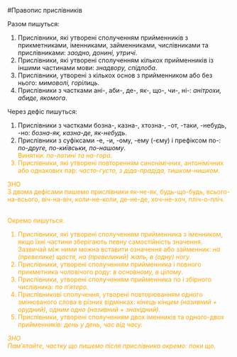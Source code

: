 #Правопис прислiвникiв

<span class="p1">Разом пишуться:</span>
1. Прислiвники, якi утворенi сполученням прийменникiв з прикметниками, iменниками, займенниками, числiвниками та прислiвниками: <i>заодно, донинi, утричi</i>.
2. Прислiвники, якi утворенi сполученням кiлькох прийменникiв iз iншими частинами мови: <i>знадвору, спiдлоба</i>.
3. Прислiвники, утворенi з кiлькох основ з прийменником або без нього: <i>мимоволi, горiлиць</i>.
4. Прислiвники з частками <span class="p1">анi-, аби-, де-, як-, що-, чи-, нi-</span>: <i>анiтрохи, абиде, якомога</i>.


<span class="p1">Через дефiс пишуться:</span>
1. Прислiвники з частками <span class="p1">бозна-, казна-, хтозна-, -от, -таки, -небудь, -но</span>:<i> бозна-як, казна-де, як-небудь</i>.
2. Прислiвники з суфiксами <span class="p1">-е, -и, -ому, -ему (-єму)</span> i префiксом <span class="p1">по-</span>: <i>по-друге, по-київськи, по-нашому</i>.<br>
<font color="orange">Винятки</span>: <i>по-латинi та на-гора</i>.
3. Прислiвники, якi утворенi повторенням синонiмiчних, антонiмiчних або однакових пар: <i>часто-густо, з дiда-прадiда, тишком-нишком</i>.



<div class="add-wrap">
<span class="add">ЗНО</span>
<div class="add-text">
З двома дефiсами пишемо прислiвники <span class="p1">як-не-як, будь-що-будь, всього-на-всього, вiч-на-вiч, коли-не-коли, де-не-де, хоч-не-хоч, плiч-о-плiч</span>.
</div>
<br>



<span class="p1">Окремо пишуться:</span>
1. Прислiвники, якi утворенi сполученням прийменника з iменником, якщо їхнi частини зберiгають певну самостiйнiсть значення. Зазвичай мiж ними можна вставити означення або займенник: <i>на (превелике) щастя, на (превеликий) жаль, в (одну) ногу.</i>
2. Прислiвники, утворенi сполученням прийменника i повного прикметника чоловiчого роду: <i>в основному, в цiлому</i>.
3. Прислiвники, утворенi сполученням прийменника по i збiрного числiвника: <i>по п’ятеро.</i>
4. Прислiвниковi сполучення, утворенi повторюванням одного змiнюваного слова в рiзних вiдмiнках: <i>кiнець кiнцем (називний + орудний), одним одно (називний + знахiдний)</i>.
5. Прислiвники, утворенi сполученням двох iменникiв та одного-двох прийменникiв: <i>день у день, час вiд часу</span>.



<div class="add-wrap">
<span class="add">ЗНО</span>
<div class="add-text">
Пам’ятайте, частку що пишемо пiсля прислiвника окремо: <i>поки що</i>.
</div>
<br>
